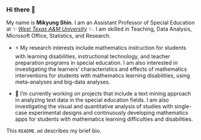 ### Hi there 👋 

My name is **Mikyung Shin**. I am an Assistant Professor of Special Education at ✨ [_West Texas A&M University_](https://www.wtamu.edu) ✨. I am skilled in Teaching, Data Analysis, Microsoft Office, Statistics, and Research. 

- ⚡ My research interests include mathematics instruction for students with learning disabilities, instructional technology, and teacher preparation programs in special education. I am also interested in investigating the learners’ characteristics and effects of mathematics interventions for students with mathematics learning disabilities, using meta-analyses and big-data analyses.

- 🔭 I’m currently working on projects that include a text mining approach in analyzing text data in the special education fields. I am also investigating the visual and quantitative analysis of studies with single-case experimental designs and continuously developing mathematics apps for students with mathematics learning difficulties and disabilities. 

This `README.md` describes my brief bio. 

